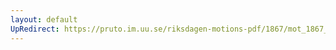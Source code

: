 ```yaml
---
layout: default
UpRedirect: https://pruto.im.uu.se/riksdagen-motions-pdf/1867/mot_1867__ak__18.pdf
---
```

